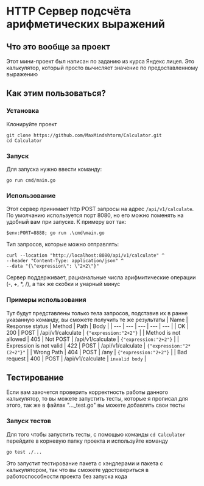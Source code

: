 # HTTP Сервер подсчёта арифметических выражений

## Что это вообще за проект

Этот мини-проект был написан по заданию из курса Яндекс лицея. Это калькулятор, который просто вычисляет значение по предоставленному выражению

## Как этим пользоваться?

### Установка

Клонируйте проект

```
git clone https://github.com/MaxMindshtorm/Calculator.git
cd Calculator
```

### Запуск

Для запуска нужно ввести команду:

```
go run cmd/main.go
```

### Использование

Этот сервер принимает http POST запросы на адрес `/api/v1/calculate`.
По умолчанию используется порт 8080, но его можно поменять на удобный вам при запуске.
К примеру вот так:

```
$env:PORT=8888; go run .\cmd\main.go
```

Тип запросов, которые можно отправлять:

```
curl --location "http://localhost:8080/api/v1/calculate" ^
--header "Content-Type: application/json" ^
--data "{\"expression\": \"2+2\"}"
```

Сервер поддерживает, рацианальные числа арифмитические операции (-, +, \*, /), а так же скобки и унарный минус

### Примеры использования

Тут будут представлены только тела запросов, подставив их в ранне указанную команду, вы сможете получить те же результаты
| Name | Response status | Method | Path | Body |
| --- | --- | --- | --- | --- |
| OK | 200 | POST | /api/v1/calculate | `{"expression:"2+2"}` |
| Method is not allowed | 405 | Not POST | /api/v1/calculate | `{"expression:"2+2"}` |
| Expression is not valid | 422 | POST | /api/v1/calculate | `{"expression:"2*(2+2"}"` |
| Wrong Path | 404 | POST | /any | `{"expression:"2+2"}` |
| Bad request | 400 | POST | /api/v1/calculate | `invalid body` |

## Тестирование

Если вам захочется проверить корректность работы данного калькулятор, то вы можете запустить тесты, которые я прописал для этого, так же в файлах "...\_test.go" вы можете добавлять свои тесты

### Запуск тестов

Для того чтобы запустить тесты, с помощью команды `cd Calculator` перейдите в корневую папку проекта и используйте команду

```
go test ./...
```

Это запустит тестирование пакета с хэндлерами и пакета с калькулятором, так что вы сможете удостовериться в работоспособности проекта без запуска кода
